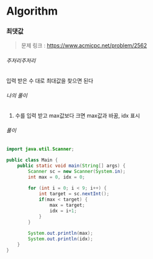 # Algorithm

### 최댓값

> 문제 링크 : https://www.acmicpc.net/problem/2562



###### 주저리주저리

입력 받은 수 대로 최대값을 찾으면 된다



###### 나의 풀이

1. 수를 입력 받고 max값보다 크면 max값과 바꿈, idx 표시



###### 풀이

~~~java
import java.util.Scanner;

public class Main {
	public static void main(String[] args) {
		Scanner sc = new Scanner(System.in);
		int max = 0, idx = 0;
		
		for (int i = 0; i < 9; i++) {
			int target = sc.nextInt();
			if(max < target) {
				max = target;
				idx = i+1;
			}
		}
		
		System.out.println(max);
		System.out.println(idx);
	}
}
~~~
